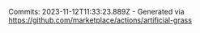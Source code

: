 Commits: 2023-11-12T11:33:23.889Z - Generated via https://github.com/marketplace/actions/artificial-grass
<br>
